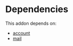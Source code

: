 # Dependencies

This addon depends on:

- [account](../../../../../oca-ocb-accounting/odoo-bringout-oca-ocb-account)
- [mail](../../../../../oca-ocb-core/odoo-bringout-oca-ocb-mail)
